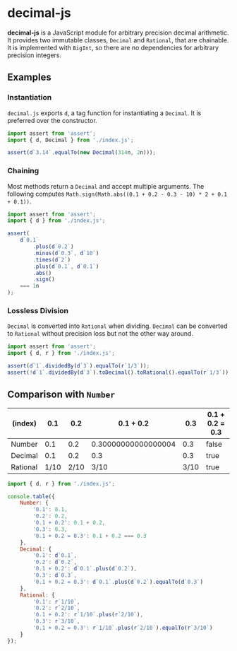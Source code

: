 # decimal-js

**decimal-js** is a JavaScript module for arbitrary precision decimal arithmetic.
It provides two immutable classes, `Decimal` and `Rational`, that are chainable.
It is implemented with `BigInt`, so there are no dependencies for arbitrary precision integers.

## Examples

### Instantiation

`decimal.js` exports `d`, a tag function for instantiating a `Decimal`.
It is preferred over the constructor.

```js
import assert from 'assert';
import { d, Decimal } from './index.js';

assert(d`3.14`.equalTo(new Decimal(314n, 2n)));
```

### Chaining

Most methods return a `Decimal` and accept multiple arguments.
The following computes `Math.sign(Math.abs((0.1 + 0.2 - 0.3 - 10) * 2 + 0.1 + 0.1))`.

```js
import assert from 'assert';
import { d } from './index.js';

assert(
	d`0.1`
		.plus(d`0.2`)
		.minus(d`0.3`, d`10`)
		.times(d`2`)
		.plus(d`0.1`, d`0.1`)
		.abs()
		.sign()
	=== 1n
);
```

### Lossless Division

`Decimal` is converted into `Rational` when dividing.
`Decimal` can be converted to `Rational` without precision loss but not the other way around.

```js
import assert from 'assert';
import { d, r } from './index.js';

assert(d`1`.dividedBy(d`3`).equalTo(r`1/3`));
assert(!d`1`.dividedBy(d`3`).toDecimal().toRational().equalTo(r`1/3`));
```

## Comparison with `Number`

| (index)  | 0.1  | 0.2  | 0.1 + 0.2           | 0.3  | 0.1 + 0.2 = 0.3 |
| -------- | ---- | ---- | ------------------- | ---- | --------------- |
| Number   | 0.1  | 0.2  | 0.30000000000000004 | 0.3  | false           |
| Decimal  | 0.1  | 0.2  | 0.3                 | 0.3  | true            |
| Rational | 1/10 | 2/10 | 3/10                | 3/10 | true            |

```js
import { d, r } from './index.js';

console.table({
	Number: {
		'0.1': 0.1,
		'0.2': 0.2,
		'0.1 + 0.2': 0.1 + 0.2,
		'0.3': 0.3,
		'0.1 + 0.2 = 0.3': 0.1 + 0.2 === 0.3
	},
	Decimal: {
		'0.1': d`0.1`,
		'0.2': d`0.2`,
		'0.1 + 0.2': d`0.1`.plus(d`0.2`),
		'0.3': d`0.3`,
		'0.1 + 0.2 = 0.3': d`0.1`.plus(d`0.2`).equalTo(d`0.3`)
	},
	Rational: {
		'0.1': r`1/10`,
		'0.2': r`2/10`,
		'0.1 + 0.2': r`1/10`.plus(r`2/10`),
		'0.3': r`3/10`,
		'0.1 + 0.2 = 0.3': r`1/10`.plus(r`2/10`).equalTo(r`3/10`)
	}
});
```
